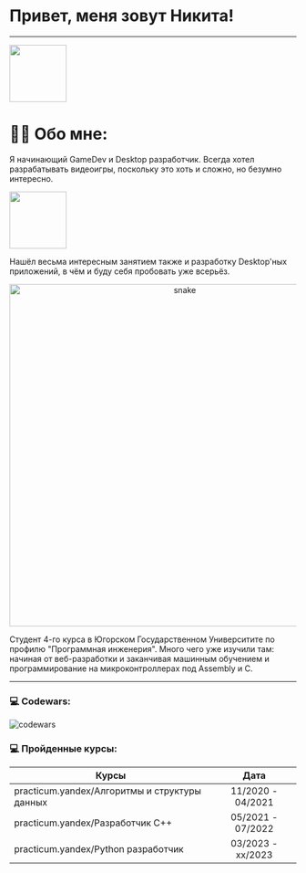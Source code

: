 # Привет, меня зовут Никита!

---
<img src="https://media.tenor.com/e6D5dLyuvAMAAAAM/zergling-starcraft.gif" width="100px">

# :man_technologist: Обо мне:

Я начинающий GameDev и Desktop разработчик. Всегда хотел разрабатывать видеоигры, поскольку это хоть и сложно, но безумно интересно. 

<img src="https://64.media.tumblr.com/2a179f28d17a9d3d5461f809555dda65/54cc179d177353a2-79/s500x750/280fae5190a25039b7480c6e04aad6e3f7b916a2.gifv" width="100px">

Нашёл весьма интересным занятием также и разработку Desktop'ных приложений, в чём и буду себя пробовать уже всерьёз.

<p align="center">
 <img width="600" src="assets/github-snake.svg" alt="snake"/>
</p>

Студент 4-го курса в Югорском Государственном Университите по профилю "Программная инженерия". Много чего уже изучили там: начиная от веб-разработки и заканчивая машинным обучением и программирование на микроконтроллерах под Assembly и C.

---

### 💻 Codewars:

![codewars](https://www.codewars.com/users/Zerg-link/badges/large)

### 💻 Пройденные курсы:

| Курсы                                                           | Дата              |
| ----------------------------------------------------------------| :---------------: |
| practicum.yandex/Алгоритмы и структуры данных                   | 11/2020 - 04/2021 |
| practicum.yandex/Разработчик C++                                | 05/2021 - 07/2022 |
| practicum.yandex/Python разработчик                             | 03/2023 - xx/2023 |
